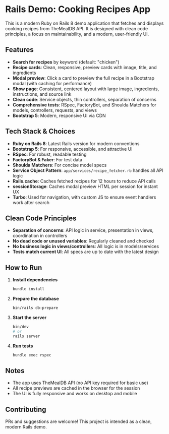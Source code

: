 # Rails Demo: Cooking Recipes App

This is a modern Ruby on Rails 8 demo application that fetches and displays cooking recipes from TheMealDB API. It is designed with clean code principles, a focus on maintainability, and a modern, user-friendly UI.

## Features

- **Search for recipes** by keyword (default: "chicken")
- **Recipe cards**: Clean, responsive, preview cards with image, title, and ingredients
- **Modal preview**: Click a card to preview the full recipe in a Bootstrap modal (with caching for performance)
- **Show page**: Consistent, centered layout with large image, ingredients, instructions, and source link
- **Clean code**: Service objects, thin controllers, separation of concerns
- **Comprehensive tests**: RSpec, FactoryBot, and Shoulda Matchers for models, controllers, requests, and views
- **Bootstrap 5**: Modern, responsive UI via CDN

## Tech Stack & Choices

- **Ruby on Rails 8**: Latest Rails version for modern conventions
- **Bootstrap 5**: For responsive, accessible, and attractive UI
- **RSpec**: For robust, readable testing
- **FactoryBot & Faker**: For test data
- **Shoulda Matchers**: For concise model specs
- **Service Object Pattern**: `app/services/recipe_fetcher.rb` handles all API logic
- **Rails.cache**: Caches fetched recipes for 12 hours to reduce API calls
- **sessionStorage**: Caches modal preview HTML per session for instant UX
- **Turbo**: Used for navigation, with custom JS to ensure event handlers work after search

## Clean Code Principles

- **Separation of concerns**: API logic in service, presentation in views, coordination in controllers
- **No dead code or unused variables**: Regularly cleaned and checked
- **No business logic in views/controllers**: All logic is in models/services
- **Tests match current UI**: All specs are up to date with the latest design

## How to Run

1. **Install dependencies**
   ```sh
   bundle install
   ```
2. **Prepare the database**
   ```sh
   bin/rails db:prepare
   ```
3. **Start the server**
   ```sh
   bin/dev
   # or
   rails server
   ```
4. **Run tests**
   ```sh
   bundle exec rspec
   ```

## Notes

- The app uses TheMealDB API (no API key required for basic use)
- All recipe previews are cached in the browser for the session
- The UI is fully responsive and works on desktop and mobile

## Contributing

PRs and suggestions are welcome! This project is intended as a clean, modern Rails demo.
